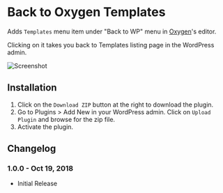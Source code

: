 # Back to Oxygen Templates #

Adds `Templates` menu item under "Back to WP" menu in [Oxygen](http://oxygenbuilder.com/)'s editor.

Clicking on it takes you back to Templates listing page in the WordPress admin.

![Screenshot](https://wpdevdesign.com/wp-content/uploads/2018/10/back-to-oxygen-templates.png)

## Installation ##

1. Click on the `Download ZIP` button at the right to download the plugin.
2. Go to Plugins > Add New in your WordPress admin. Click on `Upload Plugin` and browse for the zip file.
3. Activate the plugin.

## Changelog ##

### 1.0.0 - Oct 19, 2018 ###
* Initial Release
